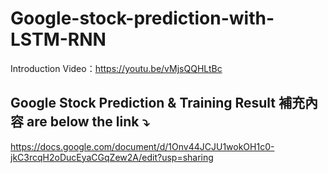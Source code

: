 # Google-stock-prediction-with-LSTM-RNN
Introduction Video：https://youtu.be/vMjsQQHLtBc
## Google Stock Prediction & Training Result 補充內容 are below the link :arrow_heading_down:
https://docs.google.com/document/d/1Onv44JCJU1wokOH1c0-jkC3rcqH2oDucEyaCGqZew2A/edit?usp=sharing


  

